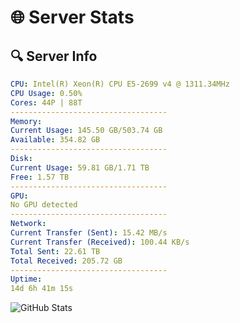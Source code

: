 # 🌐 Server Stats
## 🔍 Server Info
```yaml
CPU: Intel(R) Xeon(R) CPU E5-2699 v4 @ 1311.34MHz
CPU Usage: 0.50%
Cores: 44P | 88T
-----------------------------------
Memory:
Current Usage: 145.50 GB/503.74 GB
Available: 354.82 GB
-----------------------------------
Disk:
Current Usage: 59.81 GB/1.71 TB
Free: 1.57 TB
-----------------------------------
GPU:
No GPU detected
-----------------------------------
Network:
Current Transfer (Sent): 15.42 MB/s
Current Transfer (Received): 100.44 KB/s
Total Sent: 22.61 TB
Total Received: 205.72 GB
-----------------------------------
Uptime:
14d 6h 41m 15s
```
![GitHub Stats](https://img.shields.io/badge/Updated-2025-03-22_04:04:04-blue)